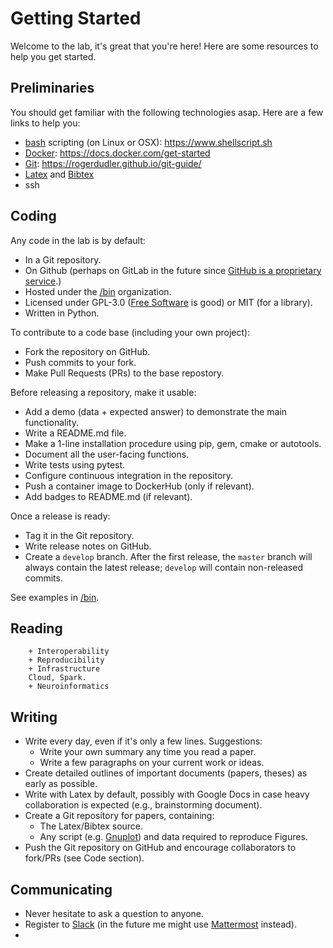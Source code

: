 # Getting Started

Welcome to the lab, it's great that you're here! Here are some
resources to help you get started.

## Preliminaries

You should get familiar with the following technologies asap. Here are
a few links to help you:
* [bash](https://www.gnu.org/software/bash) scripting (on Linux or OSX): https://www.shellscript.sh
* [Docker](http://www.docker.io): https://docs.docker.com/get-started
* [Git](https://git-scm.com): https://rogerdudler.github.io/git-guide/
* [Latex](https://www.latex-project.org) and [Bibtex](http://www.bibtex.org)
* ssh

## Coding

Any code 
in the lab is by default:
* In a Git repository.
* On Github (perhaps on GitLab in the future since [GitHub is a proprietary service](https://mikegerwitz.com/about/githubbub).)
* Hosted under the [/bin](https://github.com/big-data-lab-team) organization.
* Licensed under GPL-3.0 ([Free
Software](https://www.gnu.org) is good) or MIT (for a library).
* Written in Python.

To contribute to a code base (including your own project):
* Fork the repository on GitHub.
* Push commits to your fork.
* Make Pull Requests (PRs) to the base repostory.

Before releasing a repository, make it usable:
* Add a demo (data + expected answer) to demonstrate the main functionality.
* Write a README.md file.
* Make a 1-line installation procedure using pip, gem, cmake or autotools.
* Document all the user-facing functions.
* Write tests using pytest.
* Configure continuous integration in the repository.
* Push a container image to DockerHub (only if relevant).
* Add badges to README.md (if relevant).

Once a release is ready:
* Tag it in the Git repository.
* Write release notes on GitHub.
* Create a `develop` branch. After the first release, the `master` branch will always contain the latest release; `develop` will contain non-released commits.

See examples in [/bin](https://github.com/big-data-lab-team).

## Reading

		+ Interoperability
		+ Reproducibility
		+ Infrastructure
		Cloud, Spark.
		+ Neuroinformatics

## Writing

* Write every day, even if it's only a few lines. Suggestions:
   * Write your own summary any time you read a paper.
   * Write a few paragraphs on your current work or ideas.
* Create detailed outlines of important documents (papers, theses) as early as possible.
* Write with Latex by default, possibly with Google Docs in case heavy collaboration is expected (e.g., brainstorming document).
* Create a Git repository for papers, containing:
   * The Latex/Bibtex source.
   * Any script (e.g. [Gnuplot](http://www.gnuplot.info)) and data required to reproduce Figures.
* Push the Git repository on GitHub and encourage collaborators to fork/PRs (see Code section).

## Communicating
* Never hesitate to ask a question to anyone.
* Register to [Slack](https://big-data-lab-team.slack.com) (in the future me might use [Mattermost](https://about.mattermost.com) instead).
* 